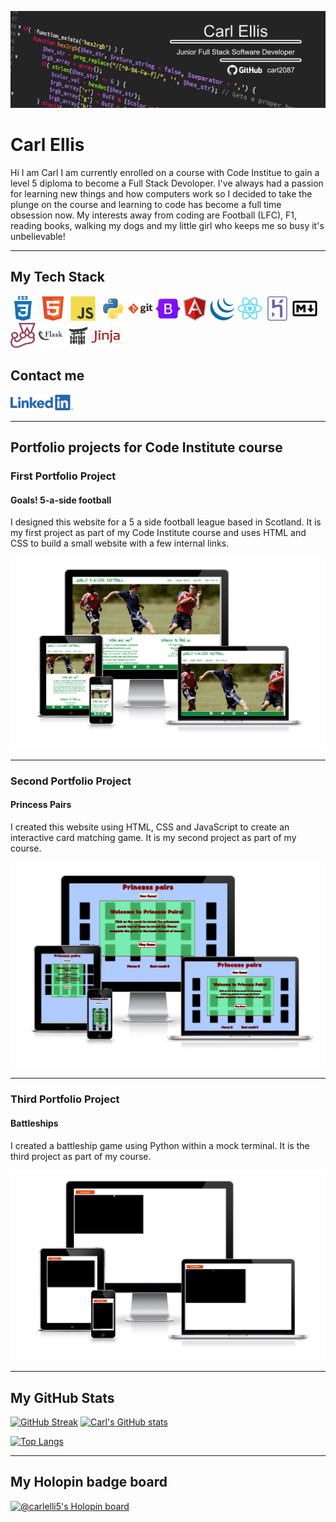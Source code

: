 ![read me file banner](https://github.com/carl2087/carl2087/blob/7f8ac0cfde2bf430ce4e253d7400608e5734e53e/updated%20Github%20banner.jpg)

# Carl Ellis


Hi I am Carl I am currently enrolled on a course with Code Institue to gain a level 5 diploma to become a Full Stack Devoloper. I've always had a passion for learning new things and how computers work so I decided to take the plunge on the course and learning to code has become a full time obsession now.
My interests away from coding are Football (LFC), F1, reading books, walking my dogs and my little girl who keeps me so busy it's unbelievable!
<hr>

## My Tech Stack

<div>
  <img src="https://github.com/devicons/devicon/blob/master/icons/css3/css3-plain-wordmark.svg"  title="CSS3" alt="CSS" width="40" height="40"/>&nbsp;
  <img src="https://github.com/devicons/devicon/blob/master/icons/html5/html5-original.svg" title="HTML5" alt="HTML" width="40" height="40"/>&nbsp;
  <img src="https://github.com/devicons/devicon/blob/master/icons/javascript/javascript-original.svg" title="JavaScript" alt="JavaScript" width="40" height="40"/>&nbsp;
  <img src="https://github.com/devicons/devicon/blob/master/icons/python/python-original.svg" title="Python" width="40" height="40"/>
  <img src="https://github.com/devicons/devicon/blob/master/icons/git/git-original-wordmark.svg" title="Git" **alt="Git" width="40" height="40"/>
  <img src="https://github.com/devicons/devicon/blob/master/icons/bootstrap/bootstrap-original.svg" title="Bootstrap" width="40" height="40"/>
  <img src="https://github.com/devicons/devicon/blob/master/icons/angularjs/angularjs-original.svg" title="Angularjs" width="40" height="40"/>
  <img src="https://github.com/devicons/devicon/blob/master/icons/jquery/jquery-original.svg" title="jQuery" width="40" height="40"/>
  <img src="https://github.com/devicons/devicon/blob/master/icons/react/react-original.svg" title="react" width="40" height="40"/>
  <img src="https://github.com/devicons/devicon/blob/master/icons/heroku/heroku-original.svg" title="Heroku" width="40" height="40"/> 
  <img src="https://github.com/devicons/devicon/blob/master/icons/markdown/markdown-original.svg" title="Markdown" width="40" height="40"/>
  <img src="https://github.com/devicons/devicon/blob/master/icons/jest/jest-plain.svg" title="Jest" width="40" height="40"/>   
  <img src="https://github.com/devicons/devicon/blob/master/icons/flask/flask-original-wordmark.svg" title="Flask" width="40" height="40"/>
  <img src="https://github.com/carl2087/carl2087/blob/main/Jinja_software_logo.svg" title="Jinja" width="100" height="40"/>
        
  
</div>

## Contact me
  <a href="https://www.linkedin.com/in/carl-ellis-287369a6/" target="_blank"><img src="https://github.com/carl2087/carl2087/blob/61650f434f489cf2432137f016877951b33f395f/LI-Logo.png" width="100" height="25"></a>
<hr>

## Portfolio projects for Code Institute course

### First Portfolio Project
#### Goals! 5-a-side football
I designed this website for a 5 a side football league based in Scotland. It is my first project as part of my Code Institute course and uses HTML and CSS to build 
a small website with a few internal links.

[![Goals Five A Side Football](goals-5-a-side.png)](https://github.com/carl2087/goals-5-a-side-football)

<hr>

### Second Portfolio Project
#### Princess Pairs
I created this website using HTML, CSS and JavaScript to create an interactive card matching game. It is my second project as part of my course.

[![Princess pairs card game](princess-pairs.png)](https://github.com/carl2087/princess-pairs)

<hr>

### Third Portfolio Project
#### Battleships
I created a battleship game using Python within a mock terminal. It is the third project as part of my course.

[![Battleships game in Python](battleships.png)](https://github.com/carl2087/battleships)

<hr>

## My GitHub Stats

[![GitHub Streak](https://streak-stats.demolab.com?user=carl2087&theme=tokyonight&border_radius=6&date_format=M%20j%5B%2C%20Y%5D)](https://github.com/carl2087)
[![Carl's GitHub stats](https://github-readme-stats.vercel.app/api?username=carl2087&theme=tokyonight)](https://github.com/carl2087)

[![Top Langs](https://github-readme-stats.vercel.app/api/top-langs/?username=carl2087&theme=tokyonight)](https://github.com/carl2087)

<hr>

## My Holopin badge board
[![@carlelli5's Holopin board](https://holopin.me/carlelli5)](https://holopin.io/@carlelli5)








<!---
carl2087/carl2087 is a ✨ special ✨ repository because its `README.md` (this file) appears on your GitHub profile.
You can click the Preview link to take a look at your changes.
--->
